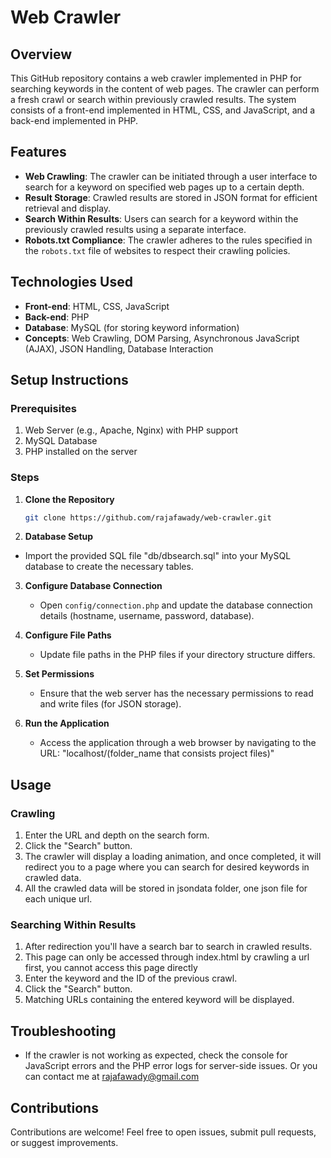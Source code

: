 # Web Crawler

## Overview

This GitHub repository contains a web crawler implemented in PHP for searching keywords in the content of web pages. The crawler can perform a fresh crawl or search within previously crawled results. The system consists of a front-end implemented in HTML, CSS, and JavaScript, and a back-end implemented in PHP.

## Features

- **Web Crawling**: The crawler can be initiated through a user interface to search for a keyword on specified web pages up to a certain depth.
- **Result Storage**: Crawled results are stored in JSON format for efficient retrieval and display.
- **Search Within Results**: Users can search for a keyword within the previously crawled results using a separate interface.
- **Robots.txt Compliance**: The crawler adheres to the rules specified in the `robots.txt` file of websites to respect their crawling policies.

## Technologies Used

- **Front-end**: HTML, CSS, JavaScript
- **Back-end**: PHP
- **Database**: MySQL (for storing keyword information)
- **Concepts**: Web Crawling, DOM Parsing, Asynchronous JavaScript (AJAX), JSON Handling, Database Interaction

## Setup Instructions

### Prerequisites

1. Web Server (e.g., Apache, Nginx) with PHP support
2. MySQL Database
3. PHP installed on the server

### Steps

1. **Clone the Repository**

   ```bash
   git clone https://github.com/rajafawady/web-crawler.git
   ```

2. **Database Setup**

  - Import the provided SQL file "db/dbsearch.sql" into your MySQL database to create the necessary tables.

3. **Configure Database Connection**

   - Open `config/connection.php` and update the database connection details (hostname, username, password, database).

4. **Configure File Paths**

   - Update file paths in the PHP files if your directory structure differs.

5. **Set Permissions**

   - Ensure that the web server has the necessary permissions to read and write files (for JSON storage).

6. **Run the Application**

   - Access the application through a web browser by navigating to the URL: "localhost/(folder_name that consists project files)"

## Usage

### Crawling

1. Enter the URL and depth on the search form.
2. Click the "Search" button.
3. The crawler will display a loading animation, and once completed, it will redirect you to a page where you can search for desired keywords in crawled data.
4. All the crawled data will be stored in jsondata folder, one json file for each unique url.

### Searching Within Results

1. After redirection you'll have a search bar to search in crawled results.
2. This page can only be accessed through index.html by crawling a url first, you cannot access this page directly
3. Enter the keyword and the ID of the previous crawl.
4. Click the "Search" button.
5. Matching URLs containing the entered keyword will be displayed.

## Troubleshooting

- If the crawler is not working as expected, check the console for JavaScript errors and the PHP error logs for server-side issues. Or you can contact me at rajafawady@gmail.com

## Contributions

Contributions are welcome! Feel free to open issues, submit pull requests, or suggest improvements.
